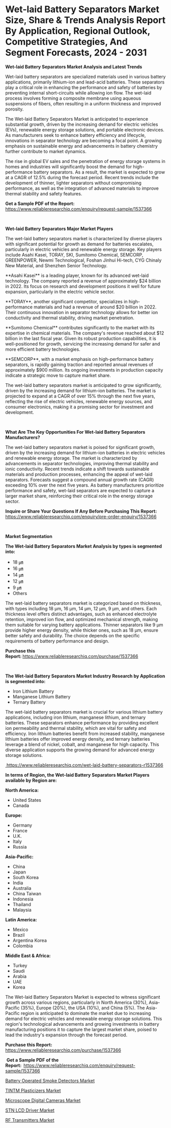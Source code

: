 <p><h1>Wet-laid Battery Separators Market Size, Share & Trends Analysis Report By Application, Regional Outlook, Competitive Strategies, And Segment Forecasts, 2024 - 2031</h1></p><p><strong>Wet-laid Battery Separators Market Analysis and Latest Trends</strong></p>
<p><p>Wet-laid battery separators are specialized materials used in various battery applications, primarily lithium-ion and lead-acid batteries. These separators play a critical role in enhancing the performance and safety of batteries by preventing internal short-circuits while allowing ion flow. The wet-laid process involves forming a composite membrane using aqueous suspensions of fibers, often resulting in a uniform thickness and improved porosity.</p><p>The Wet-laid Battery Separators Market is anticipated to experience substantial growth, driven by the increasing demand for electric vehicles (EVs), renewable energy storage solutions, and portable electronic devices. As manufacturers seek to enhance battery efficiency and lifecycle, innovations in separator technology are becoming a focal point. A growing emphasis on sustainable energy and advancements in battery chemistry further contribute to market dynamics.</p><p>The rise in global EV sales and the penetration of energy storage systems in homes and industries will significantly boost the demand for high-performance battery separators. As a result, the market is expected to grow at a CAGR of 12.5% during the forecast period. Recent trends include the development of thinner, lighter separators without compromising performance, as well as the integration of advanced materials to improve thermal stability and safety features.</p></p>
<p><strong>Get a Sample PDF of the Report:&nbsp;</strong> <a href="https://www.reliableresearchiq.com/enquiry/request-sample/1537366?utm_campaign=1260&utm_medium=2&utm_source=Github&utm_content=ia&utm_term=29092024&utm_id=wet-laid-battery-separators">https://www.reliableresearchiq.com/enquiry/request-sample/1537366</a></p>
<p>&nbsp;</p>
<p><strong>Wet-laid Battery Separators Major Market Players</strong></p>
<p><p>The wet-laid battery separators market is characterized by diverse players with significant potential for growth as demand for batteries escalates, particularly in electric vehicles and renewable energy storage. Key players include Asahi Kasei, TORAY, SKI, Sumitomo Chemical, SEMCORP, GREENPOWER, Newmi Technological, Foshan Jinhui Hi-tech, CYG Chinaly New Material, and Shenzhen Senior Technology.</p><p>**Asahi Kasei** is a leading player, known for its advanced wet-laid technology. The company reported a revenue of approximately $24 billion in 2022. Its focus on research and development positions it well for future expansion, particularly in the electric vehicle sector.</p><p>**TORAY**, another significant competitor, specializes in high-performance materials and had a revenue of around $20 billion in 2022. Their continuous innovation in separator technology allows for better ion conductivity and thermal stability, driving market penetration.</p><p>**Sumitomo Chemical** contributes significantly to the market with its expertise in chemical materials. The company's revenue reached about $12 billion in the last fiscal year. Given its robust production capabilities, it is well-positioned for growth, servicing the increasing demand for safer and more efficient battery technologies.</p><p>**SEMCORP**, with a market emphasis on high-performance battery separators, is rapidly gaining traction and reported annual revenues of approximately $900 million. Its ongoing investments in production capacity indicate a strategic move to capture market share.</p><p>The wet-laid battery separators market is anticipated to grow significantly, driven by the increasing demand for lithium-ion batteries. The market is projected to expand at a CAGR of over 15% through the next five years, reflecting the rise of electric vehicles, renewable energy sources, and consumer electronics, making it a promising sector for investment and development.</p></p>
<p>&nbsp;</p>
<p><strong>What Are The Key Opportunities For Wet-laid Battery Separators Manufacturers?</strong></p>
<p><p>The wet-laid battery separators market is poised for significant growth, driven by the increasing demand for lithium-ion batteries in electric vehicles and renewable energy storage. The market is characterized by advancements in separator technologies, improving thermal stability and ionic conductivity. Recent trends indicate a shift towards sustainable materials and production processes, enhancing the appeal of wet-laid separators. Forecasts suggest a compound annual growth rate (CAGR) exceeding 10% over the next five years. As battery manufacturers prioritize performance and safety, wet-laid separators are expected to capture a larger market share, reinforcing their critical role in the energy storage sector.</p></p>
<p><strong>Inquire or Share Your Questions If Any Before Purchasing This Report:</strong> <a href="https://www.reliableresearchiq.com/enquiry/pre-order-enquiry/1537366?utm_campaign=1260&utm_medium=2&utm_source=Github&utm_content=ia&utm_term=29092024&utm_id=wet-laid-battery-separators">https://www.reliableresearchiq.com/enquiry/pre-order-enquiry/1537366</a></p>
<p>&nbsp;</p>
<p><strong>Market Segmentation</strong></p>
<p><strong>The Wet-laid Battery Separators Market Analysis by types is segmented into:</strong></p>
<p><ul><li>18 ㎛</li><li>16 ㎛</li><li>14 ㎛</li><li>12 ㎛</li><li>9 ㎛</li><li>Others</li></ul></p>
<p><p>The wet-laid battery separators market is categorized based on thickness, with types including 18 µm, 16 µm, 14 µm, 12 µm, 9 µm, and others. Each thickness level offers distinct advantages, such as enhanced electrolyte retention, improved ion flow, and optimized mechanical strength, making them suitable for varying battery applications. Thinner separators like 9 µm provide higher energy density, while thicker ones, such as 18 µm, ensure better safety and durability. The choice depends on the specific requirements of battery performance and design.</p></p>
<p><strong>Purchase this Report:&nbsp;</strong><a href="https://www.reliableresearchiq.com/purchase/1537366?utm_campaign=1260&utm_medium=2&utm_source=Github&utm_content=ia&utm_term=29092024&utm_id=wet-laid-battery-separators">https://www.reliableresearchiq.com/purchase/1537366</a></p>
<p>&nbsp;</p>
<p><strong>The Wet-laid Battery Separators Market Industry Research by Application is segmented into:</strong></p>
<p><ul><li>Iron Lithium Battery</li><li>Manganese Lithium Battery</li><li>Ternary Battery</li></ul></p>
<p><p>The wet-laid battery separators market is crucial for various lithium battery applications, including iron lithium, manganese lithium, and ternary batteries. These separators enhance performance by providing excellent ion permeability and thermal stability, which are vital for safety and efficiency. Iron lithium batteries benefit from increased stability, manganese lithium batteries offer improved energy density, and ternary batteries leverage a blend of nickel, cobalt, and manganese for high capacity. This diverse application supports the growing demand for advanced energy storage solutions.</p></p>
<p><a href="https://www.reliableresearchiq.com/wet-laid-battery-separators-r1537366?utm_campaign=1260&utm_medium=2&utm_source=Github&utm_content=ia&utm_term=29092024&utm_id=wet-laid-battery-separators">&nbsp;https://www.reliableresearchiq.com/wet-laid-battery-separators-r1537366</a></p>
<p><strong>In terms of Region, the Wet-laid Battery Separators Market Players available by Region are:</strong></p>
<p>
    <p> <strong> North America: </strong>
        <ul>
            <li>United States</li>
            <li>Canada</li>
        </ul>
        </p> 
    <p> <strong> Europe: </strong>
        <ul>
            <li>Germany</li>
            <li>France</li>
            <li>U.K.</li>
            <li>Italy</li>
            <li>Russia</li>
        </ul>
        </p> 
    <p> <strong> Asia-Pacific: </strong>
        <ul>
            <li>China</li>
            <li>Japan</li>
            <li>South Korea</li>
            <li>India</li>
            <li>Australia</li>
            <li>China Taiwan</li>
            <li>Indonesia</li>
            <li>Thailand</li>
            <li>Malaysia</li>
        </ul>
        </p> 
    <p> <strong> Latin America: </strong>
        <ul>
            <li>Mexico</li>
            <li>Brazil</li>
            <li>Argentina Korea</li>
            <li>Colombia</li>
        </ul>
        </p> 
    <p> <strong> Middle East & Africa: </strong>
        <ul>
            <li>Turkey</li>
            <li>Saudi</li>
            <li>Arabia</li>
            <li>UAE</li>
            <li>Korea</li>
        </ul>
    </p>
    </p>
<p><p>The Wet-laid Battery Separators Market is expected to witness significant growth across various regions, particularly in North America (30%), Asia-Pacific (35%), Europe (20%), the USA (10%), and China (5%). The Asia-Pacific region is anticipated to dominate the market due to increasing demand for electric vehicles and renewable energy storage solutions. This region's technological advancements and growing investments in battery manufacturing positions it to capture the largest market share, poised to lead the industry's expansion through the forecast period.</p></p>
<p><strong>Purchase this Report: </strong><a href="https://www.reliableresearchiq.com/purchase/1537366?utm_campaign=1260&utm_medium=2&utm_source=Github&utm_content=ia&utm_term=29092024&utm_id=wet-laid-battery-separators">https://www.reliableresearchiq.com/purchase/1537366</a></p>
<p>&nbsp;<strong>Get a Sample PDF of the Report:&nbsp;&nbsp;</strong><a href="https://www.reliableresearchiq.com/enquiry/request-sample/1537366?utm_campaign=1260&utm_medium=2&utm_source=Github&utm_content=ia&utm_term=29092024&utm_id=wet-laid-battery-separators">https://www.reliableresearchiq.com/enquiry/request-sample/1537366</a></p>
<p><strong></strong></p>
<p><p><a href="https://www.linkedin.com/pulse/battery-operated-smoke-detectors-market-outlook-share-analysis-oelne?utm_campaign=1260&utm_medium=2&utm_source=Github&utm_content=ia&utm_term=29092024&utm_id=wet-laid-battery-separators">Battery Operated Smoke Detectors Market</a></p><p><a href="https://github.com/vernettarup5e3/Market-Research-Report-List-1/blob/main/tintm-plasticizers-market.md?utm_campaign=1260&utm_medium=2&utm_source=Github&utm_content=ia&utm_term=29092024&utm_id=wet-laid-battery-separators">TINTM Plasticizers Market</a></p><p><a href="https://www.linkedin.com/pulse/microscope-digital-cameras-market-strategic-insights-product-i1vge?utm_campaign=1260&utm_medium=2&utm_source=Github&utm_content=ia&utm_term=29092024&utm_id=wet-laid-battery-separators">Microscope Digital Cameras Market</a></p><p><a href="https://issuu.com/reportprime-2/docs/stn-lcd-driver-market-size-2030.ppt_4219adf8ed9e16?utm_campaign=1260&utm_medium=2&utm_source=Github&utm_content=ia&utm_term=29092024&utm_id=wet-laid-battery-separators">STN LCD Driver Market</a></p><p><a href="https://issuu.com/reportprime-2/docs/rf-transmitters-market-size-2030.pp_4f480c87b6a05c?utm_campaign=1260&utm_medium=2&utm_source=Github&utm_content=ia&utm_term=29092024&utm_id=wet-laid-battery-separators">RF Transmitters Market</a></p></p>